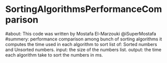 # SortingAlgorithmsPerformanceComparison
#about:
This code was written by Mostafa El-Marzouki @iSuperMostafa
#summery:
performance comparison among bunch of sorting algorithms it computes the time used in each algorithm to sort list of: Sorted numbers and Unsorted numbers.
input: the size of the numbers list.
output: the time each algorithm take to sort the numbers in ms.
